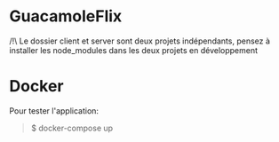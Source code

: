 # GuacamoleFlix

/!\ Le dossier client et server sont deux projets indépendants, pensez à installer les node_modules dans les deux projets en développement

# Docker

Pour tester l'application:
>$ docker-compose up